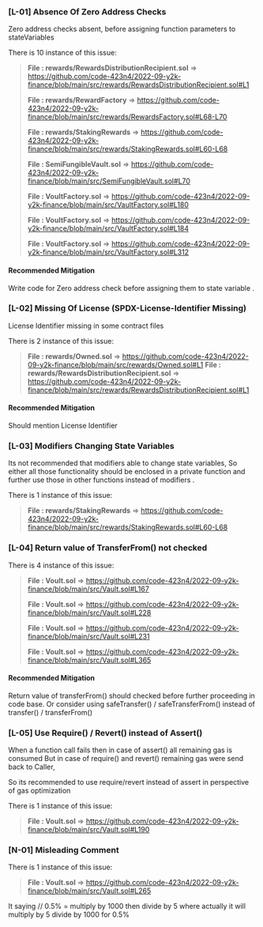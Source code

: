 ### [L-01] Absence Of Zero Address Checks 

Zero address checks absent, before assigning function parameters to stateVariables

There is 10 instance of this issue:

> **File : rewards/RewardsDistributionRecipient.sol**  => https://github.com/code-423n4/2022-09-y2k-finance/blob/main/src/rewards/RewardsDistributionRecipient.sol#L1
>
> **File : rewards/RewardFactory** => https://github.com/code-423n4/2022-09-y2k-finance/blob/main/src/rewards/RewardsFactory.sol#L68-L70
>
> **File : rewards/StakingRewards** => https://github.com/code-423n4/2022-09-y2k-finance/blob/main/src/rewards/StakingRewards.sol#L60-L68
>
>**File : SemiFungibleVault.sol** => https://github.com/code-423n4/2022-09-y2k-finance/blob/main/src/SemiFungibleVault.sol#L70
>
> **File : VoultFactory.sol** => https://github.com/code-423n4/2022-09-y2k-finance/blob/main/src/VaultFactory.sol#L180
>
> **File : VoultFactory.sol** => https://github.com/code-423n4/2022-09-y2k-finance/blob/main/src/VaultFactory.sol#L184
>
> **File : VoultFactory.sol** => https://github.com/code-423n4/2022-09-y2k-finance/blob/main/src/VaultFactory.sol#L312

#### Recommended Mitigation
Write code for Zero address check before assigning them to state variable . 




### [L-02] Missing Of License (SPDX-License-Identifier Missing)

License Identifier missing in some contract files

There is 2 instance of this issue:

> **File : rewards/Owned.sol**  => https://github.com/code-423n4/2022-09-y2k-finance/blob/main/src/rewards/Owned.sol#L1
> **File : rewards/RewardsDistributionRecipient.sol**  => https://github.com/code-423n4/2022-09-y2k-finance/blob/main/src/rewards/RewardsDistributionRecipient.sol#L1

#### Recommended Mitigation
Should mention License Identifier




### [L-03] Modifiers Changing State Variables
Its not recommended that modifiers able to change state variables,
So either all those functionality should be enclosed in a private function and further use those in other functions instead of modifiers .

There is 1 instance of this issue:

> **File : rewards/StakingRewards** => https://github.com/code-423n4/2022-09-y2k-finance/blob/main/src/rewards/StakingRewards.sol#L60-L68




### [L-04] Return value of TransferFrom() not checked

There is 4 instance of this issue:

> **File :  Voult.sol** => https://github.com/code-423n4/2022-09-y2k-finance/blob/main/src/Vault.sol#L167  
>
> **File :  Voult.sol** => https://github.com/code-423n4/2022-09-y2k-finance/blob/main/src/Vault.sol#L228
>
> **File :  Voult.sol** => https://github.com/code-423n4/2022-09-y2k-finance/blob/main/src/Vault.sol#L231
>
> **File :  Voult.sol** => https://github.com/code-423n4/2022-09-y2k-finance/blob/main/src/Vault.sol#L365

#### Recommended Mitigation
Return value of transferFrom() should checked before further proceeding in code base.
Or consider using safeTransfer() / safeTransferFrom() instead of transfer() / transferFrom()




### [L-05] Use Require() / Revert() instead of Assert()
When a function call fails then in case of assert() all remaining gas is consumed
But in case of require() and revert() remaining gas were send back to Caller,

So its recommended to use require/revert instead of assert in perspective of gas optimization

There is 1 instance of this issue:
 > **File :  Voult.sol** => https://github.com/code-423n4/2022-09-y2k-finance/blob/main/src/Vault.sol#L190


### [N-01] Misleading Comment
There is 1 instance of this issue:
 > **File :  Voult.sol** => https://github.com/code-423n4/2022-09-y2k-finance/blob/main/src/Vault.sol#L265

It saying // 0.5% = multiply by 1000 then divide by 5
where actually it will multiply by 5 divide by 1000 for 0.5%


